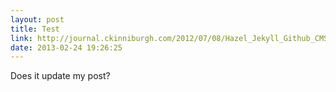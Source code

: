 ```yaml
---
layout: post
title: Test
link: http://journal.ckinniburgh.com/2012/07/08/Hazel_Jekyll_Github_CMS/
date: 2013-02-24 19:26:25
---
```


Does it update my post?